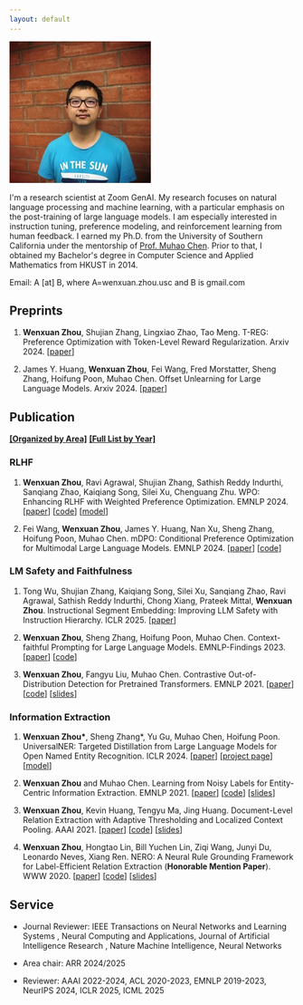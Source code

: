 ```yaml
---
layout: default
---
```


<img class="profile-picture" src="photo.jpg">

I'm a research scientist at Zoom GenAI. My research focuses on natural language processing and machine learning, with a particular emphasis on the post-training of large language models. I am especially interested in instruction tuning, preference modeling, and reinforcement learning from human feedback. I earned my Ph.D. from the University of Southern California under the mentorship of [Prof. Muhao Chen](https://muhaochen.github.io/). Prior to that, I obtained my Bachelor's degree in Computer Science and Applied Mathematics from HKUST in 2014.

Email: A [at] B, where A=wenxuan.zhou.usc and B is gmail.com


## Preprints

1. **Wenxuan Zhou**, Shujian Zhang, Lingxiao Zhao, Tao Meng. T-REG: Preference Optimization with Token-Level Reward Regularization. Arxiv 2024. \[[paper](https://arxiv.org/abs/2412.02685)\]

1. James Y. Huang, **Wenxuan Zhou**, Fei Wang, Fred Morstatter, Sheng Zhang, Hoifung Poon, Muhao Chen. Offset Unlearning for Large Language Models. Arxiv 2024. \[[paper](https://arxiv.org/abs/2404.11045)\]


## Publication

<p>
  <span id="toggle-area" style="cursor: pointer; text-decoration: underline; font-weight: bold;" onclick="showPublications('area')">[Organized by Area]</span>
  <span id="toggle-year" style="cursor: pointer; text-decoration: underline; font-weight: bold;" style="cursor: pointer; text-decoration: underline; color: gray;" onclick="showPublications('year')">[Full List by Year]</span>
</p>

<div id="publications-by-year" markdown="1" style="display: none;">

### 2025

1. Fei Wang, Xingyu Fu, James Y. Huang, Zekun Li, Qin Liu, Xiaogeng Liu, Mingyu Derek Ma, Nan Xu, **Wenxuan Zhou**, Kai Zhang, Tianyi Lorena Yan, Wenjie Jacky Mo, Hsiang-Hui Liu, Pan Lu, Chunyuan Li, Chaowei Xiao, Kai-Wei Chang, Dan Roth, Sheng Zhang, Hoifung Poon, Muhao Chen. MuirBench: A Comprehensive Benchmark for Robust Multi-image Understanding. ICLR 2025. \[[paper](https://arxiv.org/abs/2406.09411)\]

1. Tong Wu, Shujian Zhang, Kaiqiang Song, Silei Xu, Sanqiang Zhao, Ravi Agrawal, Sathish Reddy Indurthi, Chong Xiang, Prateek Mittal, **Wenxuan Zhou**. Instructional Segment Embedding: Improving LLM Safety with Instruction Hierarchy. ICLR 2025. \[[paper](https://arxiv.org/abs/2410.09102)\]


### 2024

1. **Wenxuan Zhou**, Ravi Agrawal, Shujian Zhang, Sathish Reddy Indurthi, Sanqiang Zhao, Kaiqiang Song, Silei Xu, Chenguang Zhu. WPO: Enhancing RLHF with Weighted Preference Optimization. EMNLP 2024. \[[paper](https://arxiv.org/abs/2406.11827)\] \[[code](https://github.com/wzhouad/WPO)\] \[[model](https://huggingface.co/collections/wzhouad/wpo-66a04e4f552c0be180da2931)\]

1. Fei Wang, **Wenxuan Zhou**, James Y. Huang, Nan Xu, Sheng Zhang, Hoifung Poon, Muhao Chen. mDPO: Conditional Preference Optimization for Multimodal Large Language Models. EMNLP 2024. \[[paper](https://arxiv.org/abs/2406.11839)\] \[[code](https://github.com/luka-group/mDPO)\]

1. Sathish Reddy Indurthi, **Wenxuan Zhou**, Shamil Chollampatt, Ravi Agrawal, Kaiqiang Song, Lingxiao Zhao, Chenguang Zhu. Improving Multilingual Instruction Finetuning via Linguistically Natural and Diverse Datasets. EMNLP-Findings 2024. \[[paper](https://arxiv.org/abs/2407.01853)\]

1. **Wenxuan Zhou\***, Sheng Zhang\*, Yu Gu, Muhao Chen, Hoifung Poon. UniversalNER: Targeted Distillation from Large Language Models for Open Named Entity Recognition. ICLR 2024. \[[paper](https://arxiv.org/abs/2308.03279)\] \[[project page](https://universal-ner.github.io/)\] \[[model](https://huggingface.co/Universal-NER)\]

1. Tianqing Fang, Zhaowei Wang, **Wenxuan Zhou**, Hongming Zhang, Yangqiu Song, Muhao Chen. Getting Sick After Seeing a Doctor? Diagnosing and Mitigating Knowledge Conflicts in Event Temporal Reasoning. NAACL-Findings 2024. \[[paper](https://arxiv.org/abs/2305.14970)\]

1. Tianqing Fang, **Wenxuan Zhou**, Fangyu Liu, Hongming Zhang, Yangqiu Song, Muhao Chen. On-the-fly Denoising for Data Augmentation in Natural Language Understanding. EACL-Findings 2024. \[[paper](https://arxiv.org/abs/2212.10558)\]

1. Tianyi Yan, Fei Wang, James Y. Huang, **Wenxuan Zhou**, Fan Yin, Aram Galstyan, Wenpeng Yin, Muhao Chen. Contrastive Instruction Tuning. ACL-Findings 2024. \[[paper](https://arxiv.org/abs/2402.11138)\]

### 2023

1. **Wenxuan Zhou**, Sheng Zhang, Hoifung Poon, Muhao Chen. Context-faithful Prompting for Large Language Models. EMNLP-Findings 2023. \[[paper](https://arxiv.org/abs/2303.11315)\] \[[code](https://github.com/wzhouad/context-faithful-llm)\]

1. Fei Wang, Wenjie Mo, Yiwei Wang, **Wenxuan Zhou**, Muhao Chen. A Causal View of Entity Bias in (Large) Language Models. EMNLP-Findings 2023. \[[paper](https://arxiv.org/abs/2305.14695)\]

1. Zekun Li, **Wenxuan Zhou**, Yao-Yi Chiang, Muhao Chen. GeoLM: Empowering Language Models for Geospatially Grounded Language Understanding. EMNLP 2023.

1. **Wenxuan Zhou**, Sheng Zhang, Tristan Naumann, Muhao Chen, Hoifung Poon. Continual Contrastive Finetuning Improves Low-Resource Relation Extraction. ACL 2023. \[[paper](https://arxiv.org/abs/2212.10823)\] \[[slides](slides/CCF_ACL23.pdf)\]

1. Keming Lu, I-Hung Hsu, **Wenxuan Zhou**, Mingyu Derek Ma, Muhao Chen. Multi-hop Evidence Retrieval for Cross-document Relation Extraction. ACL-Findings 2023. \[[paper](https://arxiv.org/abs/2212.10786)\] \[[code](https://github.com/luka-group/MrCoD)\]

1. Fei Wang*, James Y. Huang*, Tianyi Yan, **Wenxuan Zhou**, Muhao Chen. Robust Natural Language Understanding with Residual Attention Debiasing. ACL-Findings, 2023. \[[paper](https://arxiv.org/abs/2305.17627)\] \[[code](https://github.com/luka-group/READ)\]

1. Xiaoocong Yang, James Y. Huang, **Wenxuan Zhou**, Muhao Chen. Parameter-Efficient Tuning with Special Token Adaptation. EACL 2023. \[[paper](https://arxiv.org/abs/2210.04382)\] \[[code](https://github.com/luka-group/PASTA)\]

1. **Wenxuan Zhou**. Robust and Generalizable Knowledge Acquisition from Text. Ph.D. thesis. \[[pdf](slides/thesis.pdf)\]

### 2022

1. **Wenxuan Zhou**, Fangyu Liu, Huan Zhang, Muhao Chen. Sharpness-Aware Minimization with Dynamic Reweighting. EMNLP-Findings 2022. \[[paper](https://arxiv.org/abs/2112.08772)]

1. Keming Lu, I-Hung Hsu, **Wenxuan Zhou**, Mingyu Derek Ma, Muhao Chen. Summarization as Indirect Supervision for Relation Extraction. EMNLP-Findings 2022. \[[paper](https://arxiv.org/abs/2205.09837)\] \[[code](https://github.com/luka-group/SuRE)\]

1. **Wenxuan Zhou**, Muhao Chen. An Improved Baseline for Sentence-level Relation Extraction. AACL-IJCNLP 2022. \[[paper](https://aclanthology.org/2022.aacl-short.21/)\] \[[code](https://github.com/wzhouad/RE_improved_baseline)\] \[[slides](slides/IRE_AACL22.pdf)\]

1. **Wenxuan Zhou**, Qiang Ning, Heba Elfardy, Kevin Small, Muhao Chen. Answer Consolidation: Formulation and Benchmarking. NAACL 2022. \[[paper](https://arxiv.org/abs/2205.00042)] \[[code](https://github.com/amazon-research/question-answer-consolidation)\] \[[slides](slides/Quasi_NAACL22.pdf)\]

1. Yiwei Wang, Muhao Chen, **Wenxuan Zhou**, Yujun Cai, Yuxuan Liang, Dayiheng Liu, Baosong Yang, Juncheng Liu, Bryan Hooi. Should We Rely on Entity Mentions for Relation Extraction? Debiasing Relation Extraction with Counterfactual Analysis. NAACL 2022. \[[paper](https://arxiv.org/abs/2205.03784)] \[[code](https://github.com/vanoracai/CoRE)\]

1. Yiwei Wang, Muhao Chen, **Wenxuan Zhou**, Yujun Cai, Yuxuan Liang, Bryan Hooi. GraphCache: Message Passing as Caching for Sentence-Level Relation Extraction. NAACL-Findings 2022. \[[paper](https://arxiv.org/abs/2205.03786)]

1. **Wenxuan Zhou\***, Fangyu Liu\*, Ivan Vulić, Nigel Collier, Muhao Chen. Prix-LM: Pretraining for Multilingual Knowledge Base Construction. ACL 2022. \[[paper](https://aclanthology.org/2022.acl-long.371/)] \[[code](https://github.com/luka-group/prix-lm)\] \[[slides](slides/Pirx-LM_ACL22.pdf)\] \[[model](https://huggingface.co/wzhouad/prix-lm)\]

### 2021

1. **Wenxuan Zhou**, Fangyu Liu, Muhao Chen. Contrastive Out-of-Distribution Detection for Pretrained Transformers. EMNLP 2021. \[[paper](https://aclanthology.org/2021.emnlp-main.84/)\] \[[code](https://github.com/wzhouad/Contra-OOD)\] \[[slides](slides/OOD_EMNLP21.pdf)\]

1. **Wenxuan Zhou** and Muhao Chen. Learning from Noisy Labels for Entity-Centric Information Extraction. EMNLP 2021. \[[paper](https://aclanthology.org/2021.emnlp-main.437/)\] \[[code](https://github.com/wzhouad/NLL-IE)\] \[[slides](slides/NLL_EMNLP21.pdf)\]

1. **Wenxuan Zhou**, Kevin Huang, Tengyu Ma, Jing Huang. Document-Level Relation Extraction with Adaptive Thresholding and Localized Context Pooling. AAAI 2021. \[[paper](https://arxiv.org/abs/2010.11304)\] \[[code](https://github.com/wzhouad/ATLOP)\] \[[slides](slides/ATLOP_AAAI21.pdf)\]

1. **Wenxuan Zhou**, Bill Yuchen Lin, Xiang Ren. IsoBN: Fine-Tuning BERT with Isotropic Batch Normalization. AAAI 2021. \[[paper](https://arxiv.org/abs/2005.02178)\] \[[code](https://github.com/INK-USC/IsoBN)\]

### 2020

1. **Wenxuan Zhou**, Hongtao Lin, Bill Yuchen Lin, Ziqi Wang, Junyi Du, Leonardo Neves, Xiang Ren. NERO: A Neural Rule Grounding Framework for Label-Efficient Relation Extraction (**Honorable Mention Paper**). WWW 2020. \[[paper](https://arxiv.org/abs/1909.02177)\] \[[code](https://github.com/INK-USC/NERO)\] \[[slides](slides/NERO_WWW20.pdf)\]

1. Ziqi Wang, Yujia Qin, **Wenxuan Zhou**, Jun Yan, Qinyuan Ye, Leonardo Neves, Zhiyuan Liu, Xiang Ren. Learning from Explanations with Neural Execution Tree. ICLR 2020. \[[paper](https://arxiv.org/abs/1911.01352)\] \[[code](https://github.com/INK-USC/NExT)\]

### 2019

1. Ziqian Zheng, **Wenxuan Zhou**, Xin Liu, Yangqiu Song. A Variational Approach to Weakly Supervised Document-Level Multi-Aspect Sentiment Classification. NAACL-HLT 2019. \[[paper](https://aclanthology.org/N19-1036/)\] \[[code](https://github.com/HKUST-KnowComp/VWS-DMSC)\]

</div>

<div id="publications-by-area" markdown="1">

### RLHF

1. **Wenxuan Zhou**, Ravi Agrawal, Shujian Zhang, Sathish Reddy Indurthi, Sanqiang Zhao, Kaiqiang Song, Silei Xu, Chenguang Zhu. WPO: Enhancing RLHF with Weighted Preference Optimization. EMNLP 2024. \[[paper](https://arxiv.org/abs/2406.11827)\] \[[code](https://github.com/wzhouad/WPO)\] \[[model](https://huggingface.co/collections/wzhouad/wpo-66a04e4f552c0be180da2931)\]

1. Fei Wang, **Wenxuan Zhou**, James Y. Huang, Nan Xu, Sheng Zhang, Hoifung Poon, Muhao Chen. mDPO: Conditional Preference Optimization for Multimodal Large Language Models. EMNLP 2024. \[[paper](https://arxiv.org/abs/2406.11839)\] \[[code](https://github.com/luka-group/mDPO)\]


### LM Safety and Faithfulness

1. Tong Wu, Shujian Zhang, Kaiqiang Song, Silei Xu, Sanqiang Zhao, Ravi Agrawal, Sathish Reddy Indurthi, Chong Xiang, Prateek Mittal, **Wenxuan Zhou**. Instructional Segment Embedding: Improving LLM Safety with Instruction Hierarchy. ICLR 2025. \[[paper](https://arxiv.org/abs/2410.09102)\]

1. **Wenxuan Zhou**, Sheng Zhang, Hoifung Poon, Muhao Chen. Context-faithful Prompting for Large Language Models. EMNLP-Findings 2023. \[[paper](https://arxiv.org/abs/2303.11315)\] \[[code](https://github.com/wzhouad/context-faithful-llm)\]

1. **Wenxuan Zhou**, Fangyu Liu, Muhao Chen. Contrastive Out-of-Distribution Detection for Pretrained Transformers. EMNLP 2021. \[[paper](https://aclanthology.org/2021.emnlp-main.84/)\] \[[code](https://github.com/wzhouad/Contra-OOD)\] \[[slides](slides/OOD_EMNLP21.pdf)\]


### Information Extraction

1. **Wenxuan Zhou\***, Sheng Zhang\*, Yu Gu, Muhao Chen, Hoifung Poon. UniversalNER: Targeted Distillation from Large Language Models for Open Named Entity Recognition. ICLR 2024. \[[paper](https://arxiv.org/abs/2308.03279)\] \[[project page](https://universal-ner.github.io/)\] \[[model](https://huggingface.co/Universal-NER)\]

1. **Wenxuan Zhou** and Muhao Chen. Learning from Noisy Labels for Entity-Centric Information Extraction. EMNLP 2021. \[[paper](https://aclanthology.org/2021.emnlp-main.437/)\] \[[code](https://github.com/wzhouad/NLL-IE)\] \[[slides](slides/NLL_EMNLP21.pdf)\]

1. **Wenxuan Zhou**, Kevin Huang, Tengyu Ma, Jing Huang. Document-Level Relation Extraction with Adaptive Thresholding and Localized Context Pooling. AAAI 2021. \[[paper](https://arxiv.org/abs/2010.11304)\] \[[code](https://github.com/wzhouad/ATLOP)\] \[[slides](slides/ATLOP_AAAI21.pdf)\]

1. **Wenxuan Zhou**, Hongtao Lin, Bill Yuchen Lin, Ziqi Wang, Junyi Du, Leonardo Neves, Xiang Ren. NERO: A Neural Rule Grounding Framework for Label-Efficient Relation Extraction (**Honorable Mention Paper**). WWW 2020. \[[paper](https://arxiv.org/abs/1909.02177)\] \[[code](https://github.com/INK-USC/NERO)\] \[[slides](slides/NERO_WWW20.pdf)\]

</div>

<script>
function showPublications(type) {
  document.getElementById('publications-by-year').style.display = (type === 'year') ? 'block' : 'none';
  document.getElementById('publications-by-area').style.display = (type === 'area') ? 'block' : 'none';

  document.getElementById('toggle-year').style.fontWeight = (type === 'year') ? 'bold' : 'normal';
  document.getElementById('toggle-year').style.color = (type === 'year') ? 'black' : 'gray';

  document.getElementById('toggle-area').style.fontWeight = (type === 'area') ? 'bold' : 'normal';
  document.getElementById('toggle-area').style.color = (type === 'area') ? 'black' : 'gray';
}
</script>

## Service

* Journal Reviewer: IEEE Transactions on Neural Networks and Learning Systems
, Neural Computing and Applications, Journal of Artificial Intelligence Research
, Nature Machine Intelligence, Neural Networks

* Area chair: ARR 2024/2025

* Reviewer: AAAI 2022-2024, ACL 2020-2023, EMNLP 2019-2023, NeurIPS 2024, ICLR 2025, ICML 2025

<br/><br/>
